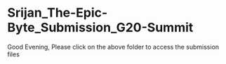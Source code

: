# Srijan_The-Epic-Byte_Submission_G20-Summit
Good Evening,
Please click on the above folder to access the submission files
